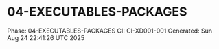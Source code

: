 # 04-EXECUTABLES-PACKAGES
Phase: 04-EXECUTABLES-PACKAGES
CI: CI-XD001-001
Generated: Sun Aug 24 22:41:26 UTC 2025
